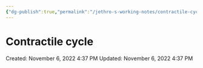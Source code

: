 ```yaml
---
{"dg-publish":true,"permalink":"/jethro-s-working-notes/contractile-cycle/","dgPassFrontmatter":true}
---
```



# Contractile cycle

Created: November 6, 2022 4:37 PM
Updated: November 6, 2022 4:37 PM
